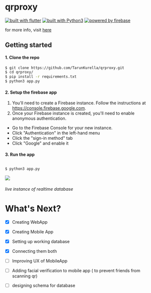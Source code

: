 # qrproxy

[![built with flutter](https://img.shields.io/badge/built%20with-flutter-blue.svg?style=flat-square)](https://www.flutter.io)
[![built with Python3](https://img.shields.io/badge/built%20with-Python3-red.svg?style=flat-square)](https://www.python.org/)
[![powered by firebase](https://img.shields.io/badge/powered%20by-firebase-orange.svg?style=flat-square)](https://www.python.org/)

for more info, visit [here](http://www.tarunkurella.tk/qrproxy/)

## Getting started




#### 1. Clone the repo

```sh
$ git clone https://github.com/TarunKurella/qrproxy.git
$ cd qrproxy/
$ pip install -r requirements.txt
$ python3 app.py
```

#### 2. Setup the firebase app

1. You'll need to create a Firebase instance. Follow the instructions at https://console.firebase.google.com.
2. Once your Firebase instance is created, you'll need to enable anonymous authentication.

* Go to the Firebase Console for your new instance.
* Click "Authentication" in the left-hand menu
* Click the "sign-in method" tab
* Click "Google" and enable it


#### 3. Run the app
```sh

$ python3 app.py
```


![](https://s2.gifyu.com/images/ggg033abd507be34d58.gif)

###### live instance of realtime database
#

# What's Next?
 - [x] Creating WebApp
 - [x] Creating Mobile App
 - [x] Setting up working database
 - [x] Connecting them both
 - [ ] Improving UX of MobileApp
 - [ ] Adding facial verification to mobile app ( to prevent friends from scanning qr)
 - [ ] designing schema for database
 


